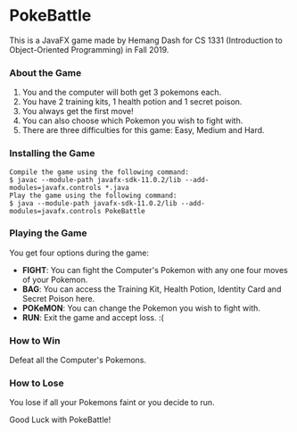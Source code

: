# PokeBattle

This is a JavaFX game made by Hemang Dash for CS 1331 (Introduction to Object-Oriented Programming) in Fall 2019.

### About the Game
1. You and the computer will both get 3 pokemons each.
2. You have 2 training kits, 1 health potion and 1 secret poison.
3. You always get the first move!
4. You can also choose which Pokemon you wish to fight with.
5. There are three difficulties for this game: Easy, Medium and Hard.

### Installing the Game
    Compile the game using the following command:
    $ javac --module-path javafx-sdk-11.0.2/lib --add-modules=javafx.controls *.java
    Play the game using the following command:
    $ java --module-path javafx-sdk-11.0.2/lib --add-modules=javafx.controls PokeBattle

### Playing the Game
You get four options during the game:
- **FIGHT**: You can fight the Computer's Pokemon with any one four moves of your Pokemon.
- **BAG**: You can access the Training Kit, Health Potion, Identity Card and Secret Poison here.
- **POKeMON**: You can change the Pokemon you wish to fight with.
- **RUN**: Exit the game and accept loss. :(

### How to Win
Defeat all the Computer's Pokemons.

### How to Lose
You lose if all your Pokemons faint or you decide to run.

Good Luck with PokeBattle!
